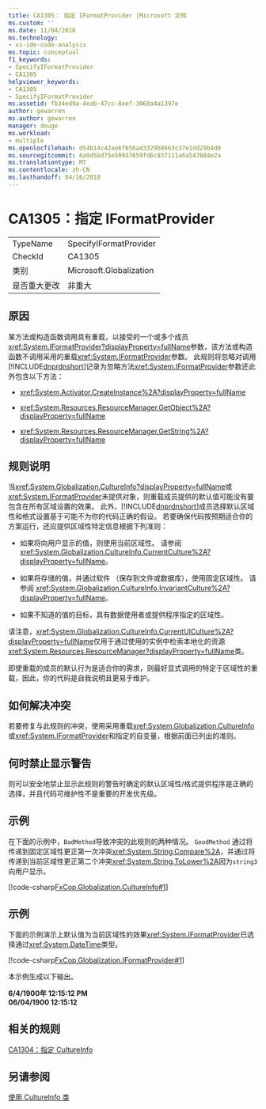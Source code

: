 ```yaml
---
title: CA1305： 指定 IFormatProvider |Microsoft 文档
ms.custom: ''
ms.date: 11/04/2016
ms.technology:
- vs-ide-code-analysis
ms.topic: conceptual
f1_keywords:
- SpecifyIFormatProvider
- CA1305
helpviewer_keywords:
- CA1305
- SpecifyIFormatProvider
ms.assetid: fb34ed9a-4eab-47cc-8eef-3068a4a1397e
author: gewarren
ms.author: gewarren
manager: douge
ms.workload:
- multiple
ms.openlocfilehash: d54b14c42ae6f656ad3329b8663c37e1dd29b4d0
ms.sourcegitcommit: 6a9d5bd75e50947659fd6c837111a6a547884e2a
ms.translationtype: MT
ms.contentlocale: zh-CN
ms.lasthandoff: 04/16/2018
---
```

# <a name="ca1305-specify-iformatprovider"></a>CA1305：指定 IFormatProvider
|||  
|-|-|  
|TypeName|SpecifyIFormatProvider|  
|CheckId|CA1305|  
|类别|Microsoft.Globalization|  
|是否重大更改|非重大|  
  
## <a name="cause"></a>原因  
 某方法或构造函数调用具有重载，以接受的一个或多个成员<xref:System.IFormatProvider?displayProperty=fullName>参数，该方法或构造函数不调用采用的重载<xref:System.IFormatProvider>参数。 此规则将忽略对调用[!INCLUDE[dnprdnshort](../code-quality/includes/dnprdnshort_md.md)]记录为忽略方法<xref:System.IFormatProvider>参数还此外包含以下方法：  
  
-   <xref:System.Activator.CreateInstance%2A?displayProperty=fullName>  
  
-   <xref:System.Resources.ResourceManager.GetObject%2A?displayProperty=fullName>  
  
-   <xref:System.Resources.ResourceManager.GetString%2A?displayProperty=fullName>  
  
## <a name="rule-description"></a>规则说明  
 当<xref:System.Globalization.CultureInfo?displayProperty=fullName>或<xref:System.IFormatProvider>未提供对象，则重载成员提供的默认值可能没有要包含在所有区域设置的效果。 此外，[!INCLUDE[dnprdnshort](../code-quality/includes/dnprdnshort_md.md)]成员选择默认区域性和格式设置基于可能不为你的代码正确的假设。 若要确保代码按预期适合你的方案运行，还应提供区域性特定信息根据下列准则：  
  
-   如果将向用户显示的值，则使用当前区域性。 请参阅 <xref:System.Globalization.CultureInfo.CurrentCulture%2A?displayProperty=fullName>。  
  
-   如果将存储的值，并通过软件 （保存到文件或数据库），使用固定区域性。 请参阅 <xref:System.Globalization.CultureInfo.InvariantCulture%2A?displayProperty=fullName>。  
  
-   如果不知道的值的目标，具有数据使用者或提供程序指定的区域性。  
  
 请注意，<xref:System.Globalization.CultureInfo.CurrentUICulture%2A?displayProperty=fullName>仅用于通过使用的实例中检索本地化的资源<xref:System.Resources.ResourceManager?displayProperty=fullName>类。  
  
 即使重载的成员的默认行为是适合你的需求，则最好显式调用的特定于区域性的重载，因此，你的代码是自我说明且更易于维护。  
  
## <a name="how-to-fix-violations"></a>如何解决冲突  
 若要修复与此规则的冲突，使用采用重载<xref:System.Globalization.CultureInfo>或<xref:System.IFormatProvider>和指定的自变量，根据前面已列出的准则。  
  
## <a name="when-to-suppress-warnings"></a>何时禁止显示警告  
 则可以安全地禁止显示此规则的警告时确定的默认区域性/格式提供程序是正确的选择，并且代码可维护性不是重要的开发优先级。  
  
## <a name="example"></a>示例  
 在下面的示例中，`BadMethod`导致冲突的此规则的两种情况。 `GoodMethod` 通过将传递到固定区域性更正第一次冲突<xref:System.String.Compare%2A>，并通过将传递到当前区域性更正第二个冲突<xref:System.String.ToLower%2A>因为`string3`向用户显示。  
  
 [!code-csharp[FxCop.Globalization.CultureInfo#1](../code-quality/codesnippet/CSharp/ca1305-specify-iformatprovider_1.cs)]  
  
## <a name="example"></a>示例  
 下面的示例演示上默认值为当前区域性的效果<xref:System.IFormatProvider>已选择通过<xref:System.DateTime>类型。  
  
 [!code-csharp[FxCop.Globalization.IFormatProvider#1](../code-quality/codesnippet/CSharp/ca1305-specify-iformatprovider_2.cs)]  
  
 本示例生成以下输出。  
  
 **6/4/1900年 12:15:12 PM**  
**06/04/1900 12:15:12**   
## <a name="related-rules"></a>相关的规则  
 [CA1304：指定 CultureInfo](../code-quality/ca1304-specify-cultureinfo.md)  
  
## <a name="see-also"></a>另请参阅  
[使用 CultureInfo 类](/dotnet/standard/globalization-localization/globalization#Cultures)  